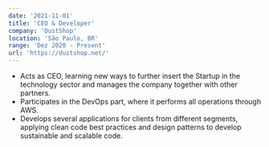 ```yaml
---
date: '2021-11-01'
title: 'CEO & Developer'
company: 'DustShop'
location: 'São Paulo, BR'
range: 'Dez 2020 - Present'
url: 'https://dustshop.net/'
---
```


- Acts as CEO, learning new ways to further insert the Startup in the technology sector and manages the company together with other partners.
- Participates in the DevOps part, where it performs all operations through AWS.
- Develops several applications for clients from different segments, applying clean code best practices and design patterns to develop sustainable and scalable code.
